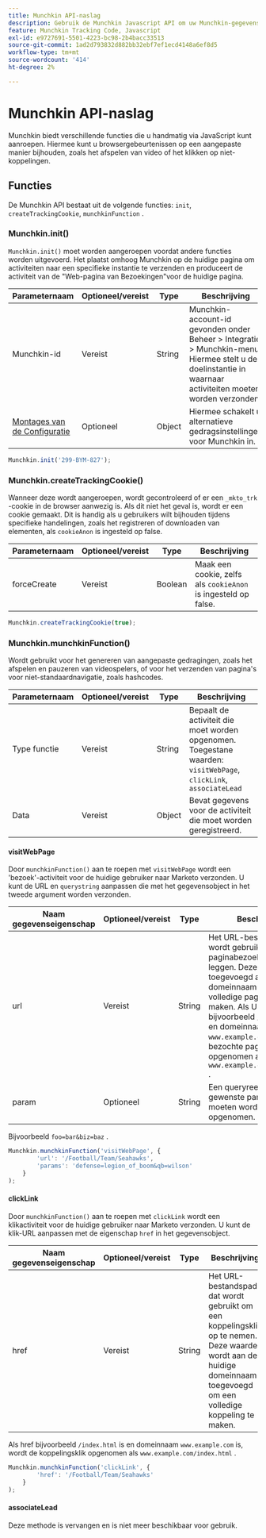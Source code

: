 ```yaml
---
title: Munchkin API-naslag
description: Gebruik de Munchkin Javascript API om uw Munchkin-gegevens aan te passen.
feature: Munchkin Tracking Code, Javascript
exl-id: e9727691-5501-4223-bc98-2b4bacc33513
source-git-commit: 1ad2d793832d882bb32ebf7ef1ecd4148a6ef8d5
workflow-type: tm+mt
source-wordcount: '414'
ht-degree: 2%

---
```


# Munchkin API-naslag

Munchkin biedt verschillende functies die u handmatig via JavaScript kunt aanroepen. Hiermee kunt u browsergebeurtenissen op een aangepaste manier bijhouden, zoals het afspelen van video of het klikken op niet-koppelingen.

## Functies

De Munchkin API bestaat uit de volgende functies: `init`, `createTrackingCookie`, `munchkinFunction` .

<a name="munchkin_init"></a>

### Munchkin.init()

`Munchkin.init()` moet worden aangeroepen voordat andere functies worden uitgevoerd. Het plaatst omhoog Munchkin op de huidige pagina om activiteiten naar een specifieke instantie te verzenden en produceert de activiteit van de &quot;Web-pagina van Bezoekingen&quot;voor de huidige pagina.

| Parameternaam | Optioneel/vereist | Type | Beschrijving |
| --- | --- | --- | --- |
| Munchkin-id | Vereist | String | Munchkin-account-id gevonden onder Beheer > Integratie > Munchkin-menu. Hiermee stelt u de doelinstantie in waarnaar activiteiten moeten worden verzonden. |
| [ Montages van de Configuratie ](configuration.md) | Optioneel | Object | Hiermee schakelt u alternatieve gedragsinstellingen voor Munchkin in. |

```javascript
Munchkin.init('299-BYM-827');
```

### Munchkin.createTrackingCookie()

Wanneer deze wordt aangeroepen, wordt gecontroleerd of er een `_mkto_trk` -cookie in de browser aanwezig is. Als dit niet het geval is, wordt er een cookie gemaakt. Dit is handig als u gebruikers wilt bijhouden tijdens specifieke handelingen, zoals het registreren of downloaden van elementen, als `cookieAnon` is ingesteld op false.

| Parameternaam | Optioneel/vereist | Type | Beschrijving |
| --- | --- | --- | --- |
| forceCreate | Vereist | Boolean | Maak een cookie, zelfs als `cookieAnon` is ingesteld op false. |


```javascript
Munchkin.createTrackingCookie(true);
```

### Munchkin.munchkinFunction()

Wordt gebruikt voor het genereren van aangepaste gedragingen, zoals het afspelen en pauzeren van videospelers, of voor het verzenden van pagina&#39;s voor niet-standaardnavigatie, zoals hashcodes.

| Parameternaam | Optioneel/vereist | Type | Beschrijving |
| --- | --- | --- | --- |
| Type functie | Vereist | String | Bepaalt de activiteit die moet worden opgenomen. Toegestane waarden: `visitWebPage`, `clickLink`, `associateLead` |
| Data | Vereist | Object | Bevat gegevens voor de activiteit die moet worden geregistreerd. |

#### visitWebPage

Door `munchkinFunction()` aan te roepen met `visitWebPage` wordt een &#39;bezoek&#39;-activiteit voor de huidige gebruiker naar Marketo verzonden. U kunt de URL en `querystring` aanpassen die met het gegevensobject in het tweede argument worden verzonden.

| Naam gegevenseigenschap | Optioneel/vereist | Type | Beschrijving |
| --- | --- | --- | --- |
| url | Vereist | String | Het URL-bestandspad dat wordt gebruikt om een paginabezoek vast te leggen.  Deze waarde wordt toegevoegd aan de huidige domeinnaam om een volledige paginanaam te maken. Als URL bijvoorbeeld `/index.html` is en domeinnaam `www.example.com` , wordt de bezochte pagina opgenomen als `www.example.com/index.html` . |
| param | Optioneel | String | Een queryreeks met de gewenste parameters die moeten worden opgenomen. |

Bijvoorbeeld `foo=bar&biz=baz` .

```javascript
Munchkin.munchkinFunction('visitWebPage', {
        'url': '/Football/Team/Seahawks',
        'params': 'defense=legion_of_boom&qb=wilson'
    }
);
```

#### clickLink

Door `munchkinFunction()` aan te roepen met `clickLink` wordt een klikactiviteit voor de huidige gebruiker naar Marketo verzonden. U kunt de klik-URL aanpassen met de eigenschap `href` in het gegevensobject.

| Naam gegevenseigenschap | Optioneel/vereist | Type | Beschrijving |
| --- | --- | --- | --- |
| href | Vereist | String | Het URL-bestandspad dat wordt gebruikt om een koppelingsklik op te nemen. Deze waarde wordt aan de huidige domeinnaam toegevoegd om een volledige koppeling te maken. |

Als href bijvoorbeeld `/index.html` is en domeinnaam `www.example.com` is, wordt de koppelingsklik opgenomen als `www.example.com/index.html` .

```javascript
Munchkin.munchkinFunction('clickLink', {
        'href': '/Football/Team/Seahawks'
    }
);
```

#### associateLead

Deze methode is vervangen en is niet meer beschikbaar voor gebruik.
